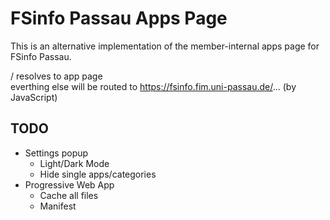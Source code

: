 # FSinfo Passau Apps Page

This is an alternative implementation of the member-internal apps page for FSinfo Passau.

/ resolves to app page  
everthing else will be routed to https://fsinfo.fim.uni-passau.de/... (by JavaScript)

## TODO

* Settings popup
  * Light/Dark Mode
  * Hide single apps/categories
* Progressive Web App
  * Cache all files
  * Manifest
